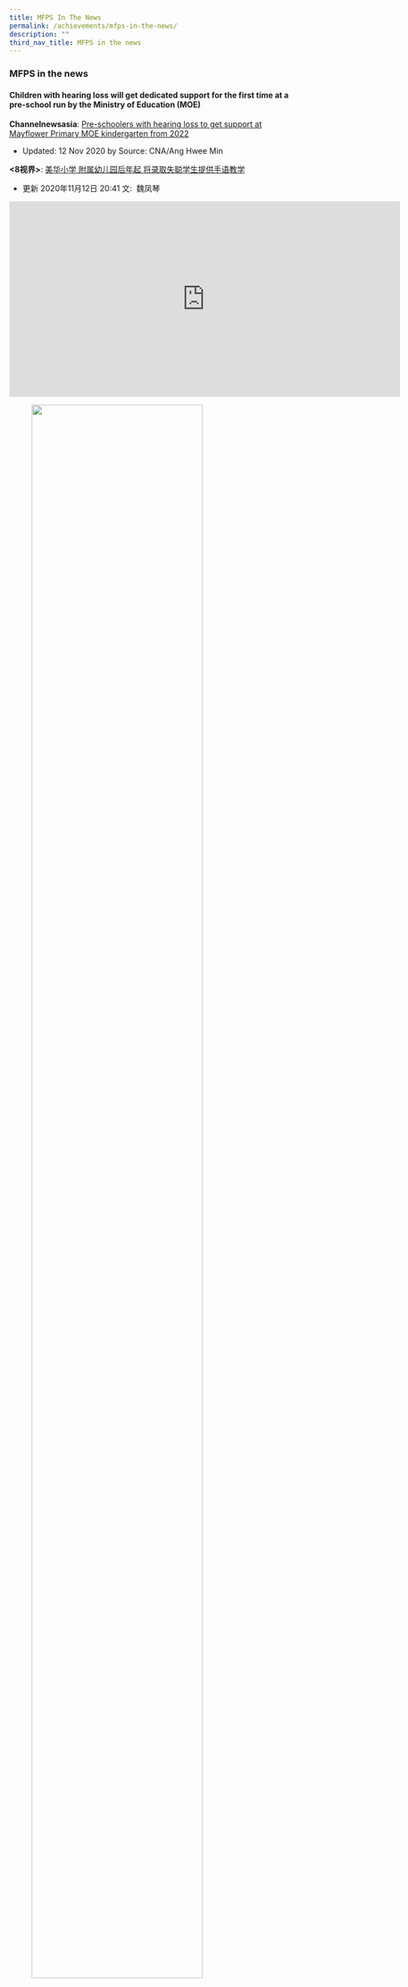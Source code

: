 ```yaml
---
title: MFPS In The News
permalink: /achievements/mfps-in-the-news/
description: ""
third_nav_title: MFPS in the news
---
```

### **MFPS in the news**
#### **Children with hearing loss will get dedicated support for the first time at a pre-school run by the Ministry of Education (MOE)**
**Channelnewsasia**: [Pre-schoolers with hearing loss to get support at Mayflower Primary MOE kindergarten from 2022](https://www.channelnewsasia.com/news/singapore/children-hearing-loss-mayflower-primary-moe-kindergarten-13522822)

*   Updated: 12 Nov 2020 by Source: CNA/Ang Hwee Min

**<8视界>**: [美华小学 附属幼儿园后年起 将录取失聪学生提供手语教学](https://www.8world.com/news/singapore/article/mayflower-kindergarten-pre-sch-children-with-hearing-loss-benefit-from-support-1307991)

*   更新 2020年11月12日 20:41 文:  魏凤琴

<iframe width="700" height="350" src="https://www.youtube.com/embed/FgPyYRL0HHY" title="MFPS in the news" frameborder="0" allow="accelerometer; autoplay; clipboard-write; encrypted-media; gyroscope; picture-in-picture" allowfullscreen></iframe>

<figure>
<p><a href="https://www.8world.com/stories/morning-express/morning-express-covid-engineering-good-vodcast-1161056">
<img src="/images/mfps%20in%20the%20news%201.png" 
		 style="width:85%"></a></p>
<figcaption><strong>  MFPS students benefiting from goodwill of the Community
 </strong></figcaption>
</figure>

<p><a href="https://www.facebook.com/NationalHealthcareGroupPolyclinics/photos/a.179280876331719/345704116356060/?type=3">
<img style="width:75%" src="/images/mfps%20in%20the%20news%202a.jpg">
</a></p>

<p><a href="https://www.facebook.com/NationalHealthcareGroupPolyclinics/photos/a.179280876331719/345704093022729/?type=3">
<img style="width:75%" src="/images/mfps%20in%20the%20news%203a.jpg">
</a></p>

<iframe width="700" height="350" src="https://www.youtube.com/watch?v=bUNoB-Uh8-s" title="MFPS Sings Together NDP 2020" frameborder="0" allow="accelerometer; autoplay; clipboard-write; encrypted-media; gyroscope; picture-in-picture" allowfullscreen></iframe>

**< MFPS Sing Together NDP 2020 >**

<iframe width="700" height="350" src="https://www.youtube.com/embed/fhLl2qxG9PI" title="Mayflower Primary School" frameborder="0" allow="accelerometer; autoplay; clipboard-write; encrypted-media; gyroscope; picture-in-picture" allowfullscreen></iframe>

**< MFPS Support the Fights >**

<img style="width:75%" src="/images/mfps%20in%20the%20news%204.jpg">

 **2018**
 *   Children with hearing loss settling into Primary 1 at Mayflower Primary School  _**(Source:   [The Straits Times](http://www.straitstimes.com/singapore/education/children-with-hearing-loss-settling-into-primary-1-at-mayflower-primary-school)  , February 5 2018)**_ 
*   Hearing-impaired children adapting to mainstream school at Mayflower Primary  **_(Source:  [Channel News Asia](https://www.channelnewsasia.com/news/singapore/mayflower-primary-school-deaf-children-students-9930646)  , February 6 2018)_**
*   Nurfasha antara 6 pelajar kurang daya pendengaran sertai Darjah 1 Sekolah Rendah Mayflower  **_(Source:  [Berita Mediacorp Suria](https://berita.mediacorp.sg/mobilem/singapore/nurfasha-antara-6-pelajar-kurang-daya-pendengaran-sertai-darjah/3952408.html)  , February 5 2018)_**

 **2017**
 *   Mayflower Primary School Institutes Snack Breaks during Curriculum Hours  **_(Source:   [The Straits Times](http://www.straitstimes.com/singapore/education/parents-fret-over-pupils-late-lunches-despite-snack-breaks)  , January 17 2017)_**
*   Mayflower Primary School's New Approach to Education Fair  **_(Source:   [The Straits Times](http://www.straitstimes.com/singapore/education/do-more-to-raise-awareness-of-programme-observers)  , March 12 2017)_**
*   Redefining DSA at Mayflower Primary School  **_(Source:   [Channel 8 News](http://www.channel8news.sg/news8/singapore/20170407-wld-dsa/3661180.html) website unavailable , April 7 2017)_**

 **2016**
 *   Using drama to teach pupils maths concepts  **_(Source:  [The Straits Times](http://www.straitstimes.com/singapore/education/using-drama-to-teach-pupils-maths-concepts)  , March 14 2016)_**
*   Drama-based teaching on the rise  **_(Source:  [The Straits Times](http://www.straitstimes.com/singapore/education/drama-based-teaching-on-the-rise)  , March 14 2016)_**

**2015**
*   Mayflower Primary 6 pupil was the top speller at the inaugural RHB Spelling Masters 2015 in Kuala Lumpur     _**(Source:  [The Straits Times](http://www.straitstimes.com/singapore/p6-pupil-is-top-speller-in-spore-malaysia-contest)  , November 23 2015)**_                                                               
    
*   _[MFPS Alumnus, Jerome Lim Jit Hor, recipient of MOE Teaching Scholarship (Overseas)](https://staging.dumgjq4ikmf5k.amplifyapp.com/achievements/mfps-in-the-news/alumnus/)_   
    
*   Global Art Project, Frequencies with London-Based Artist, Oscar Murillo, to be featured at the 2015 edition of Venice Biennale _**(Source:  [Singapore MCCY Facebook](https://www.facebook.com/SingaporeMCCY/posts/962100750514727)  )**_

**2014**
*   _Developing Musical Talents at Mayflower Primary School_   , special feature by the Ministry of Education  _**(Source:**_   _**[Ministry of Education Singapore Youtube](https://www.youtube.com/watch?v=N7eFt1EBEvI)  , September 15 2014)**_

*   Visit by Ms Indranee Rajah, Senior Minister of State, Ministry of Law & Ministry of Education to Mayflower Primary School  _**(Source:  [Ms Indranee Rajah's Facebook](https://www.facebook.com/media/set/?set=a.1003804126303223.1073742000.209473372402973&type=1)  , November 13 2014)**_

*   Mr Heng Swee Keat, Minister for Education, at the MOE ExCEL Fest 2014, experiencing our Teaching Though the Arts Project (TTAP), in partnership with the National Arts Council  _**(Source:  [Mr Heng Swee Keat's Facebook](https://www.facebook.com/hengsweekeat/photos/a.202086256496574.46462.195137123858154/690606627644532/)  , April 12 2014)**_

*   Mr Heng Swee Keat, Minister for Education, sharing the success story of Ms Yeo Jing Ying (MFPS Class of 2011) in the video, The HeART of Teaching (at 1’50”) at the 2014 MOE Workplan Seminar  _**(Source:  [Ministry of Education Singapore](http://www.moe.gov.sg/media/speeches/2014/09/23/keynote-address-by-mr-heng-swee-keat-at-the-ministry-of-education-work-plan-seminar-2014.php)  , September 23 2014)** **website unavailable**_

*   Mr Heng Swee Keat, Minister for Education, commending our MFPS Alumni, including Ms Yeo Jing Ying, on their service to their alma mater  _**(Source:  [Mr Heng Swee Keat's Facebook](https://www.facebook.com/hengsweekeat/posts/683806384991223)  , March 27 2014)**_

*   National Arts Council feature on Teaching Through the Arts Project (TTAP) schools  _**(Source:   [National Arts Council](https://aep.nac.gov.sg/nacaep/nacaep/programmes-and-schemes/Teaching-Through-the-Arts-Programme.html)  )** **website unavailable**_

**2013**
*   Guest of Honour, Mr Seng Han Thong, Member of Parliament and grassroots adviser for Ang Mo Kio GRC, at the 2013 Aesthetics Milestone heARTs in the Community Event  _**(Source:  [Mr Sean Han Thong's](https://www.facebook.com/Hanthong/videos/10151452791986821/)  Facebook &  [Yio Chu Kang CC Facebook](https://www.facebook.com/yck.ccc/posts/520168068042579)  , May 19 2013)**_

**2012**
*   Visit by Dr Yaacob Ibrahim, then Minister for Information, Communications and the Arts to Mayflower Primary School on 25 July 2012  **_(Source:  [Mr Yaacob Ibrahim's Facebook](https://www.facebook.com/yaacobibrahim/posts/350003391741253)  , July 25 2012)_**